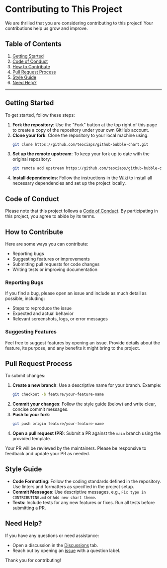 # Contributing to This Project

We are thrilled that you are considering contributing to this project! Your contributions help us grow and improve.

## Table of Contents

1. [Getting Started](#getting-started)
2. [Code of Conduct](#code-of-conduct)
3. [How to Contribute](#how-to-contribute)
4. [Pull Request Process](#pull-request-process)
5. [Style Guide](#style-guide)
6. [Need Help?](#need-help)

---

## Getting Started

To get started, follow these steps:

1. **Fork the repository**: Use the "Fork" button at the top right of this page to create a copy of the repository under your own GitHub account.
2. **Clone your fork**: Clone the repository to your local machine using:
   ```bash
   git clone https://github.com/teociaps/github-bubble-chart.git
   ```
3. **Set up the remote upstream**: To keep your fork up to date with the original repository:
   ```bash
   git remote add upstream https://github.com/teociaps/github-bubble-chart.git
   ```
4. **Install dependencies**: Follow the instructions in the [Wiki](../../wiki) to install all necessary dependencies and set up the project locally.

## Code of Conduct

Please note that this project follows a [Code of Conduct](CODE_OF_CONDUCT.md). By participating in this project, you agree to abide by its terms.

## How to Contribute

Here are some ways you can contribute:

- Reporting bugs
- Suggesting features or improvements
- Submitting pull requests for code changes
- Writing tests or improving documentation

### Reporting Bugs

If you find a bug, please open an issue and include as much detail as possible, including:
- Steps to reproduce the issue
- Expected and actual behavior
- Relevant screenshots, logs, or error messages

### Suggesting Features

Feel free to suggest features by opening an issue. Provide details about the feature, its purpose, and any benefits it might bring to the project.

## Pull Request Process

To submit changes:

1. **Create a new branch**: Use a descriptive name for your branch. Example:
   ```bash
   git checkout -b feature/your-feature-name
   ```
2. **Commit your changes**: Follow the style guide (below) and write clear, concise commit messages.
3. **Push to your fork**:
   ```bash
   git push origin feature/your-feature-name
   ```
4. **Open a pull request (PR)**: Submit a PR against the `main` branch using the provided template.

Your PR will be reviewed by the maintainers. Please be responsive to feedback and update your PR as needed.

## Style Guide

- **Code Formatting**: Follow the coding standards defined in the repository. Use linters and formatters as specified in the project setup.
- **Commit Messages**: Use descriptive messages, e.g., `Fix typo in CONTRIBUTING.md` or `Add new chart theme`.
- **Tests**: Include tests for any new features or fixes. Run all tests before submitting a PR.

## Need Help?

If you have any questions or need assistance:

- Open a discussion in the [Discussions](../../discussions) tab.
- Reach out by opening an [issue](../../issues) with a question label.

Thank you for contributing!

